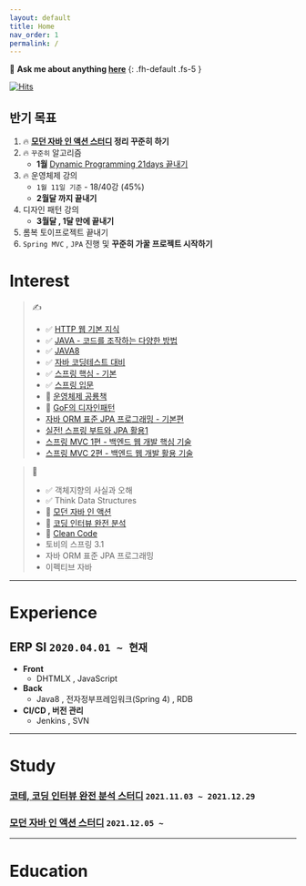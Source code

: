 ```yaml
---
layout: default
title: Home
nav_order: 1
permalink: /
---
```


💬 **Ask me about anything [here](https://github.com/jeongcode/jeongcode.github.io/issues)**
{: .fh-default .fs-5 }

[![Hits](https://hits.seeyoufarm.com/api/count/incr/badge.svg?url=https%3A%2F%2Fjeongcode.github.io&count_bg=%2379C83D&title_bg=%23555555&icon=&icon_color=%23E7E7E7&title=hits&edge_flat=false)](https://hits.seeyoufarm.com)

## **반기 목표**

1. 🔥 **[모던 자바 인 액션 스터디](https://jeongcode.github.io/docs/books/modernJavaInAction/modernJavaInAction/) 정리 꾸준히 하기**
1. 🔥 `꾸준히` 알고리즘 
   - **1월** [Dynamic Programming 21days 끝내기](https://leetcode.com/study-plan/dynamic-programming/?progress=aggho2s)
1. 🔥 운영체제 강의
   - `1월 11일 기준` - 18/40강 (45%)
   - **2월달 까지 끝내기**
1. 디자인 패턴 강의
   - **3월달 , 1달 만에 끝내기**
1. 롬복 토이프로젝트 끝내기
1. `Spring MVC` , `JPA` 진행 및 **꾸준히 가꿀 프로젝트 시작하기**


# **Interest**

> ✍
> - ✅ [HTTP 웹 기본 지식](https://www.inflearn.com/course/http-%EC%9B%B9-%EB%84%A4%ED%8A%B8%EC%9B%8C%ED%81%AC/dashboard)
> - ✅ [JAVA - 코드를 조작하는 다양한 방법](https://www.inflearn.com/course/the-java-code-manipulation/dashboard)
> - ✅ [JAVA8](https://www.inflearn.com/course/the-java-java8#)
> - ✅ [자바 코딩테스트 대비](https://www.inflearn.com/course/%EC%9E%90%EB%B0%94-%EC%95%8C%EA%B3%A0%EB%A6%AC%EC%A6%98-%EB%AC%B8%EC%A0%9C%ED%92%80%EC%9D%B4-%EC%BD%94%ED%85%8C%EB%8C%80%EB%B9%84/dashboard)
> - ✅ [스프링 핵심 - 기본](https://www.inflearn.com/course/%EC%8A%A4%ED%94%84%EB%A7%81-%ED%95%B5%EC%8B%AC-%EC%9B%90%EB%A6%AC-%EA%B8%B0%EB%B3%B8%ED%8E%B8/dashboard)
> - ✅ [스프링 입문](https://www.inflearn.com/course/%EC%8A%A4%ED%94%84%EB%A7%81-%EC%9E%85%EB%AC%B8-%EC%8A%A4%ED%94%84%EB%A7%81%EB%B6%80%ED%8A%B8/dashboard)
> - 🚩 [운영체제 공룡책](https://www.inflearn.com/course/%EC%9A%B4%EC%98%81%EC%B2%B4%EC%A0%9C-%EA%B3%B5%EB%A3%A1%EC%B1%85-%EC%A0%84%EA%B3%B5%EA%B0%95%EC%9D%98/dashboard)
> - 🚩 [GoF의 디자인패턴](https://www.inflearn.com/course/%EB%94%94%EC%9E%90%EC%9D%B8-%ED%8C%A8%ED%84%B4/dashboard)
> - [자바 ORM 표준 JPA 프로그래밍 - 기본편](https://www.inflearn.com/course/ORM-JPA-Basic/dashboard)
> - [실전! 스프링 부트와 JPA 활용1](https://www.inflearn.com/course/%EC%8A%A4%ED%94%84%EB%A7%81%EB%B6%80%ED%8A%B8-JPA-%ED%99%9C%EC%9A%A9-1/dashboard)
> - [스프링 MVC 1편 - 백엔드 웹 개발 핵심 기술](https://www.inflearn.com/course/%EC%8A%A4%ED%94%84%EB%A7%81-mvc-1/dashboard)
> - [스프링 MVC 2편 - 백엔드 웹 개발 활용 기술](https://www.inflearn.com/course/%EC%8A%A4%ED%94%84%EB%A7%81-mvc-2/dashboard)

> 📖
> - ✅ 객체지향의 사실과 오해
> - ✅ Think Data Structures
> - 🚩 [모던 자바 인 액션](https://jeongcode.github.io/docs/books/modernJavaInAction/)
> - 🚩 [코딩 인터뷰 완전 분석](https://jeongcode.github.io/docs/books/codingInterview/)
> - 🚩 [Clean Code](https://jeongcode.github.io/docs/books/clean-code/)
> - 토비의 스프링 3.1
> - 자바 ORM 표준 JPA 프로그래밍
> - 이펙티브 자바


***

# **Experience**

## **ERP SI `2020.04.01 ~ 현재`**

- **Front**
  - DHTMLX , JavaScript
- **Back**
  - Java8 , 전자정부프레임워크(Spring 4) , RDB
- **CI/CD , 버전 관리**
  - Jenkins , SVN

***

# **Study**

### **[코테, 코딩 인터뷰 완전 분석 스터디](https://github.com/CodingInterviewStudy/CrackingTheCodingInterview/wiki) `2021.11.03 ~ 2021.12.29`**

### **[모던 자바 인 액션 스터디](https://github.com/Modern-Java-in-Action/Online-Study/wiki) `2021.12.05 ~ `**

***

# **Education**

